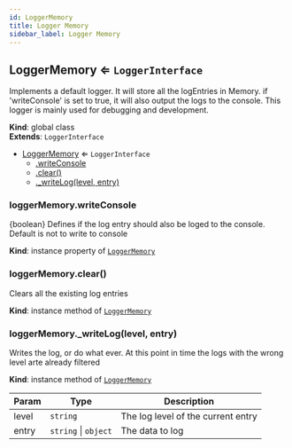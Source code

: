 ```yaml
---
id: LoggerMemory
title: Logger Memory
sidebar_label: Logger Memory
---
```


<a name="LoggerMemory"></a>

## LoggerMemory ⇐ <code>LoggerInterface</code>
Implements a default logger. It will store all the logEntries in Memory.
if 'writeConsole' is set  to true, it will also output the logs to the console.
This logger is mainly used for debugging and development.

**Kind**: global class  
**Extends**: <code>LoggerInterface</code>  

* [LoggerMemory](#LoggerMemory) ⇐ <code>LoggerInterface</code>
    * [.writeConsole](#LoggerMemory+writeConsole)
    * [.clear()](#LoggerMemory+clear)
    * [._writeLog(level, entry)](#LoggerMemory+_writeLog)

<a name="LoggerMemory+writeConsole"></a>

### loggerMemory.writeConsole
{boolean} Defines if the log entry should also be loged to the console. Default is not to write to console

**Kind**: instance property of [<code>LoggerMemory</code>](#LoggerMemory)  
<a name="LoggerMemory+clear"></a>

### loggerMemory.clear()
Clears all the existing log entries

**Kind**: instance method of [<code>LoggerMemory</code>](#LoggerMemory)  
<a name="LoggerMemory+_writeLog"></a>

### loggerMemory.\_writeLog(level, entry)
Writes the log, or do what ever. At this point in time
the logs with the wrong level arte already filtered

**Kind**: instance method of [<code>LoggerMemory</code>](#LoggerMemory)  

| Param | Type | Description |
| --- | --- | --- |
| level | <code>string</code> | The log level of the current entry |
| entry | <code>string</code> \| <code>object</code> | The data to log |


